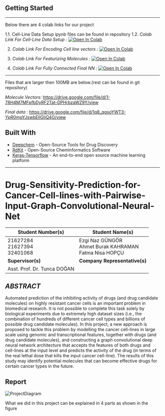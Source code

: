## Getting Started

---

Below there are 4 colab links for our project

1.1. Cell-Line Data Setup ipynb files can be found in repository
1.2. *Colab Link For Cell-Line Data Setup :* [![Open In Colab](https://colab.research.google.com/assets/colab-badge.svg)](https://colab.research.google.com/drive/15xXZXPFaefLk2Fk8mKxuX3ULz3AALF49?usp=sharing)

2. *Colab Link For Encoding Cell line vectors :* [![Open In Colab](https://colab.research.google.com/assets/colab-badge.svg)](https://colab.research.google.com/drive/1CWxLqr4RZcas22ywEbw1MOeuG16ndEJQ?usp=sharing)

3. *Colab Link For Featurizing Molecules :* [![Open In Colab](https://colab.research.google.com/assets/colab-badge.svg)](https://colab.research.google.com/drive/1IPLdajMGi6n0P9gwTNoavcVbv4Ww1cfK?usp=sharing)

4. *Colab Link For Fully Connected Final NN :* [![Open In Colab](https://colab.research.google.com/assets/colab-badge.svg)](https://colab.research.google.com/drive/1ID_Z0yL42l2bw9TuzsKmGnD0HLpulfdh?usp=sharing)



---

Files that are larger then 100MB are below.(rest can be found in git repository)

*Molecule Vectors:* https://drive.google.com/file/d/1-78H4M7MFpfbDyRF2Tat-DPHrbzaWZ9Y/view

*Final data :* https://drive.google.com/file/d/1q8_qgsoYWT3-YpR0mpYJswbEllGliQ4G/view

## Built With

* [Deepchem](https://deepchem.readthedocs.io/en/latest/) - Open-Source Tools for Drug Discovery
* [RdKit](https://www.rdkit.org/) - Open-Source Cheminformatics Software
* [Keras-Tensorflow](https://www.tensorflow.org/) - An end-to-end open source machine learning platform
---
# Drug-Sensitivity-Prediction-for-Cancer-Cell-lines-with-Pairwise-Input-Graph-Convolutional-Neural-Net



| Student Number(s)                | Student Name(s)                                             |
|----------------------------------|-------------------------------------------------------------|
| 21627284<br>21627394<br>32401068 | Ezgi Naz GÜNGÖR<br>Ahmet Burak KAHRAMAN<br>Fatma Nisa HOPÇU |
| **Supervisor(s)**                 | **Company Representative(s)**                                   |
| Asst. Prof. Dr. Tunca DOĞAN      |       

## *ABSTRACT*

Automated prediction of the inhibiting activity of drugs (and drug candidate molecules) on highly resistant cancer cells is an important problem in biomedical research. It is not possible to complete this task solely by biological experiments due to extremely high dataset sizes (i.e., the combination of hundreds of different cancer cell types and billions of possible drug candidate molecules). In this project, a new approach is proposed to tackle this problem by modelling the cancer cell-lines in large scale using genomic and transcriptional features, together with drugs (and drug candidate molecules), and constructing a graph convolutional deep neural network architecture that accepts the features of both drugs and cell-lines at the input level and predicts the activity of the drug (in terms of the real lethal dose that kills the input cancer cell-line). The results of this study may identify potential molecules that can become effective drugs for certain cancer types in the future.

## Report

![ProjectDiagram](https://i.imgur.com/ILjKRP8.png)

What we did in this project can be explained in 4 parts as shown in the figure 
